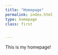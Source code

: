 ```yaml
---
title: "Homepage"
permalink: index.html
type: homepage
class: first


---
```


This is my homepage!
